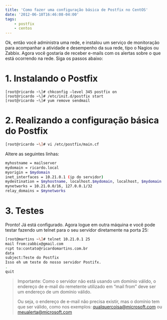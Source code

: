 ```yaml
---
title: 'Como fazer uma configuração básica de Postfix no CentOS'
date: '2012-06-18T16:46:08-04:00'
tags:
    - postfix
    - centos
---
```


Ok, então você administra uma rede, e instalou um serviço de monitoração para acompanhar a atividade e desempenho da sua rede, tipo o Nagios ou Zabbix. Agora você gostaria de receber e-mails com os alertas sobre o que está ocorrendo na rede. Siga os passos abaixo:

# 1. Instalando o Postfix

```bash[root@ricardo ~\]# yum install postfix  
[root@ricardo ~\]# chkconfig –level 345 postfix on  
[root@ricardo ~\]# /etc/init.d/postfix start  
[root@ricardo ~\]# yum remove sendmail
```

# 2. Realizando a configuração básica do Postfix

```bash
[root@ricardo ~\]# vi /etc/postfix/main.cf
```

Altere as seguintes linhas:  

```bash
myhostname = mailserver  
mydomain = ricardo.local  
myorigin = $mydomain  
inet_interfaces = 10.21.0.1 (ip do servidor)  
mydestination = $myhostname, localhost.$mydomain, localhost, $mydomain  
mynetworks = 10.21.0.0/16, 127.0.0.1/32  
relay_domains = $mynetworks
```

# 3. Testes

Pronto! Já está configurado. Agora logue em outra máquina e você pode testar fazendo um telnet para o seu servidor diretamente na porta 25:  

```bash
[root@martins ~\]# telnet 10.21.0.1 25  
mail from:zabbix@gmail.com  
rcpt to:contato@ricardomartins.com.br  
data  
subject:Teste do Postfix  
Isso eh um teste do nosso servidor Postifx.  
.  
quit
```

> Importante: Como o servidor não está usando um domínio válido, o endereço de e-mail do remetente utilizado em “mail from” deve ser um endereço de um domínio válido.
> 
> Ou seja, o endereço de e-mail não precisa existir, mas o domínio tem que ser válido, como nos exemplos: qualquercoisa@microsoft.com ou meualerta@microsoft.com
